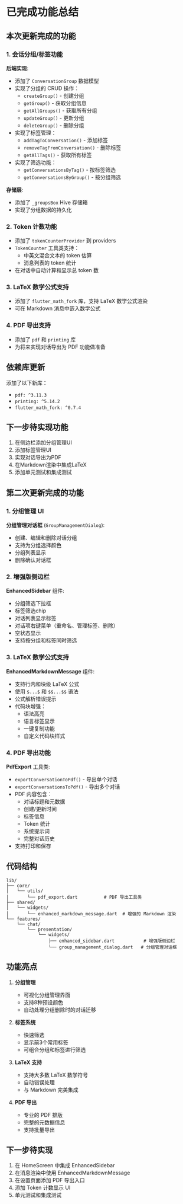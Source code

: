 # 已完成功能总结

## 本次更新完成的功能

### 1. 会话分组/标签功能

**后端实现**:
- 添加了 `ConversationGroup` 数据模型
- 实现了分组的 CRUD 操作：
  - `createGroup()` - 创建分组
  - `getGroup()` - 获取分组信息
  - `getAllGroups()` - 获取所有分组
  - `updateGroup()` - 更新分组
  - `deleteGroup()` - 删除分组
- 实现了标签管理：
  - `addTagToConversation()` - 添加标签
  - `removeTagFromConversation()` - 删除标签
  - `getAllTags()` - 获取所有标签
- 实现了筛选功能：
  - `getConversationsByTag()` - 按标签筛选
  - `getConversationsByGroup()` - 按分组筛选

**存储层**:
- 添加了 `_groupsBox` Hive 存储箱
- 实现了分组数据的持久化

### 2. Token 计数功能

- 添加了 `tokenCounterProvider` 到 providers
- `TokenCounter` 工具类支持：
  - 中英文混合文本的 token 估算
  - 消息列表的 token 统计
- 在对话中自动计算和显示总 token 数

### 3. LaTeX 数学公式支持

- 添加了 `flutter_math_fork` 库，支持 LaTeX 数学公式渲染
- 可在 Markdown 消息中嵌入数学公式

### 4. PDF 导出支持

- 添加了 `pdf` 和 `printing` 库
- 为将来实现对话导出为 PDF 功能做准备

## 依赖库更新

添加了以下新库：
- `pdf: ^3.11.3`
- `printing: ^5.14.2`
- `flutter_math_fork: ^0.7.4`

## 下一步待实现功能

1. 在侧边栏添加分组管理UI
2. 添加标签管理UI
3. 实现对话导出为PDF
4. 在Markdown渲染中集成LaTeX
5. 添加单元测试和集成测试

## 第二次更新完成的功能

### 1. 分组管理 UI

**分组管理对话框** (`GroupManagementDialog`):
- 创建、编辑和删除对话分组
- 支持为分组选择颜色
- 分组列表显示
- 删除确认对话框

### 2. 增强版侧边栏

**EnhancedSidebar** 组件:
- 分组筛选下拉框
- 标签筛选chip
- 对话列表显示标签
- 对话项右键菜单（重命名、管理标签、删除）
- 空状态显示
- 支持按分组和标签同时筛选

### 3. LaTeX 数学公式支持

**EnhancedMarkdownMessage** 组件:
- 支持行内和块级 LaTeX 公式
- 使用 `$...$` 和 `$$...$$` 语法
- 公式解析错误提示
- 代码块增强：
  - 语法高亮
  - 语言标签显示
  - 一键复制功能
  - 自定义代码块样式

### 4. PDF 导出功能

**PdfExport** 工具类:
- `exportConversationToPdf()` - 导出单个对话
- `exportConversationsToPdf()` - 导出多个对话
- PDF 内容包含：
  - 对话标题和元数据
  - 创建/更新时间
  - 标签信息
  - Token 统计
  - 系统提示词
  - 完整对话历史
- 支持打印和保存

## 代码结构

```
lib/
├── core/
│   └── utils/
│       └── pdf_export.dart          # PDF 导出工具类
├── shared/
│   └── widgets/
│       └── enhanced_markdown_message.dart  # 增强的 Markdown 渲染
└── features/
    └── chat/
        └── presentation/
            └── widgets/
                ├── enhanced_sidebar.dart           # 增强版侧边栏
                └── group_management_dialog.dart   # 分组管理对话框
```

## 功能亮点

1. **分组管理**
   - 可视化分组管理界面
   - 支持8种预设颜色
   - 自动处理分组删除时的对话迁移

2. **标签系统**
   - 快速筛选
   - 显示前3个常用标签
   - 可组合分组和标签进行筛选

3. **LaTeX 支持**
   - 支持大多数 LaTeX 数学符号
   - 自动错误处理
   - 与 Markdown 完美集成

4. **PDF 导出**
   - 专业的 PDF 排版
   - 完整的元数据信息
   - 支持批量导出

## 下一步待实现

1. 在 HomeScreen 中集成 EnhancedSidebar
2. 在消息渲染中使用 EnhancedMarkdownMessage
3. 在设置页面添加 PDF 导出入口
4. 添加 Token 计数显示 UI
5. 单元测试和集成测试
